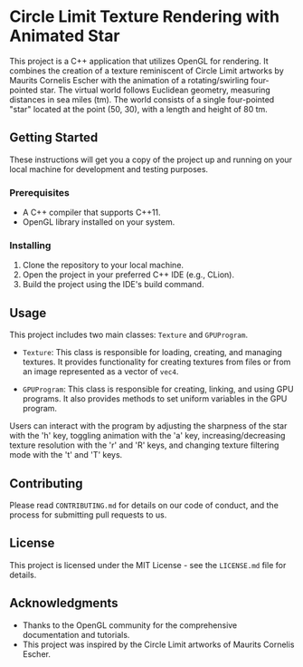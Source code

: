 # Circle Limit Texture Rendering with Animated Star

This project is a C++ application that utilizes OpenGL for rendering. It combines the creation of a texture reminiscent of Circle Limit artworks by Maurits Cornelis Escher with the animation of a rotating/swirling four-pointed star. The virtual world follows Euclidean geometry, measuring distances in sea miles (tm). The world consists of a single four-pointed "star" located at the point (50, 30), with a length and height of 80 tm.

## Getting Started

These instructions will get you a copy of the project up and running on your local machine for development and testing purposes.

### Prerequisites

- A C++ compiler that supports C++11.
- OpenGL library installed on your system.

### Installing

1. Clone the repository to your local machine.
2. Open the project in your preferred C++ IDE (e.g., CLion).
3. Build the project using the IDE's build command.

## Usage

This project includes two main classes: `Texture` and `GPUProgram`.

- `Texture`: This class is responsible for loading, creating, and managing textures. It provides functionality for creating textures from files or from an image represented as a vector of `vec4`.

- `GPUProgram`: This class is responsible for creating, linking, and using GPU programs. It also provides methods to set uniform variables in the GPU program.

Users can interact with the program by adjusting the sharpness of the star with the 'h' key, toggling animation with the 'a' key, increasing/decreasing texture resolution with the 'r' and 'R' keys, and changing texture filtering mode with the 't' and 'T' keys.

## Contributing

Please read `CONTRIBUTING.md` for details on our code of conduct, and the process for submitting pull requests to us.

## License

This project is licensed under the MIT License - see the `LICENSE.md` file for details.

## Acknowledgments

- Thanks to the OpenGL community for the comprehensive documentation and tutorials.
- This project was inspired by the Circle Limit artworks of Maurits Cornelis Escher.
